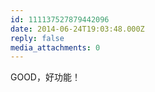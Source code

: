 ```yaml
---
id: 111137527879442096
date: 2014-06-24T19:03:48.000Z
reply: false
media_attachments: 0
---
```


GOOD，好功能！

